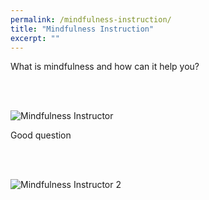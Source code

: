 ```yaml
---
permalink: /mindfulness-instruction/
title: "Mindfulness Instruction"
excerpt: ""
---
```

What is mindfulness and how can it help you?

<br/><br/>

![Mindfulness Instructor](/assets/images/mndfl_badge.png)  


Good question  


<br/><br/>

![Mindfulness Instructor 2](/assets/images/mndfl_certificate.png)
